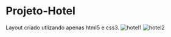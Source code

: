 # Projeto-Hotel
Layout criado utlizando apenas html5 e css3.
![hotel1](https://user-images.githubusercontent.com/60278232/147499836-d8a67454-d7c0-43bd-b5f0-957831d621bd.png)
![hotel2](https://user-images.githubusercontent.com/60278232/147499840-28093e07-0a5f-4582-a2d4-50b0a23428c0.png)
